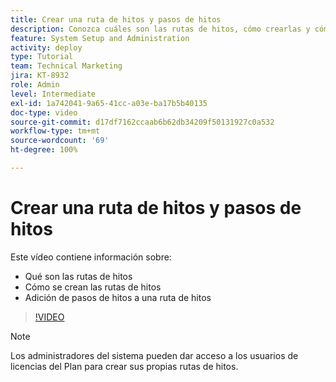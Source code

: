 ```yaml
---
title: Crear una ruta de hitos y pasos de hitos
description: Conozca cuáles son las rutas de hitos, cómo crearlas y cómo agregar pasos de hitos.
feature: System Setup and Administration
activity: deploy
type: Tutorial
team: Technical Marketing
jira: KT-8932
role: Admin
level: Intermediate
exl-id: 1a742041-9a65-41cc-a03e-ba17b5b40135
doc-type: video
source-git-commit: d17df7162ccaab6b62db34209f50131927c0a532
workflow-type: tm+mt
source-wordcount: '69'
ht-degree: 100%

---
```


# Crear una ruta de hitos y pasos de hitos

Este vídeo contiene información sobre:

* Qué son las rutas de hitos
* Cómo se crean las rutas de hitos
* Adición de pasos de hitos a una ruta de hitos

>[!VIDEO](https://video.tv.adobe.com/v/3415912/?quality=12&learn=on&enablevpops&captions=spa)

>[!NOTE]
>
>Los administradores del sistema pueden dar acceso a los usuarios de licencias del Plan para crear sus propias rutas de hitos.
